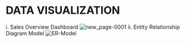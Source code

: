 # DATA VISUALIZATION
i. Sales Overview Dashboard
![new_page-0001](https://github.com/kushmohit07/sales_report-_dashboard/assets/144076408/2ba1c05b-e89d-460d-9105-538d94b2ce96)
ii. Entity Relationship Diagram Model
![ER-Model](https://github.com/kushmohit07/sales_report-_dashboard/assets/144076408/9f983d1a-8acf-48b6-a1fc-a84613aa4a13)
